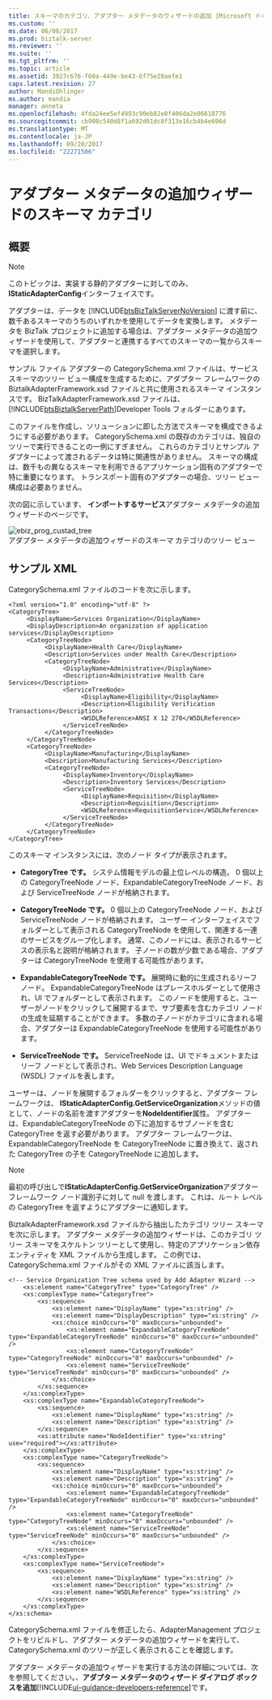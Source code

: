 ```yaml
---
title: スキーマのカテゴリ、アダプター メタデータのウィザードの追加 |Microsoft ドキュメント
ms.custom: ''
ms.date: 06/08/2017
ms.prod: biztalk-server
ms.reviewer: ''
ms.suite: ''
ms.tgt_pltfrm: ''
ms.topic: article
ms.assetid: 3927c676-f60a-449e-be43-6f75e28aefe1
caps.latest.revision: 27
author: MandiOhlinger
ms.author: mandia
manager: anneta
ms.openlocfilehash: 4fda24ee5ef4993c90eb82e0f406da2e06618776
ms.sourcegitcommit: cb908c540d8f1a692d01dc8f313e16cb4b4e696d
ms.translationtype: MT
ms.contentlocale: ja-JP
ms.lasthandoff: 09/20/2017
ms.locfileid: "22271506"
---
```

# <a name="schema-categories-in-the-add-adapter-metadata-wizard"></a>アダプター メタデータの追加ウィザードのスキーマ カテゴリ

## <a name="overview"></a>概要
> [!NOTE]
>  このトピックは、実装する静的アダプターに対してのみ、 **IStaticAdapterConfig**インターフェイスです。  
  
 アダプターは、データを [!INCLUDE[btsBizTalkServerNoVersion](../includes/btsbiztalkservernoversion-md.md)] に渡す前に、数千あるスキーマのうちのいずれかを使用してデータを変換します。 メタデータを BizTalk プロジェクトに追加する場合は、アダプター メタデータの追加ウィザードを使用して、アダプターと連携するすべてのスキーマの一覧からスキーマを選択します。  
  
 サンプル ファイル アダプターの CategorySchema.xml ファイルは、サービス スキーマのツリー ビュー構成を生成するために、アダプター フレームワークの BiztalkAdapterFramework.xsd ファイルと共に使用されるスキーマ インスタンスです。  BizTalkAdapterFramework.xsd ファイルは、[!INCLUDE[btsBiztalkServerPath](../includes/btsbiztalkserverpath-md.md)]Developer Tools フォルダーにあります。  
  
 このファイルを作成し、ソリューションに即した方法でスキーマを構成できるようにする必要があります。 CategorySchema.xml の既存のカテゴリは、独自のツリーで実行できることの一例にすぎません。 これらのカテゴリとサンプル アダプターによって渡されるデータは特に関連性がありません。 スキーマの構成は、数千もの異なるスキーマを利用できるアプリケーション固有のアダプターで特に重要になります。 トランスポート固有のアダプターの場合、ツリー ビュー構成は必要ありません。  
  
 次の図に示しています、 **インポートするサービス**アダプター メタデータの追加ウィザードのページです。  
  
 ![](../core/media/ebiz-prog-custad-tree.gif "ebiz_prog_custad_tree")  
アダプター メタデータの追加ウィザードのスキーマ カテゴリのツリー ビュー  


## <a name="sample-xml"></a>サンプル XML
  
 CategorySchema.xml ファイルのコードを次に示します。  
  
```  
<?xml version="1.0" encoding="utf-8" ?>  
<CategoryTree>  
     <DisplayName>Services Organization</DisplayName>  
     <DisplayDescription>An organization of application services</DisplayDescription>  
     <CategoryTreeNode>  
          <DisplayName>Health Care</DisplayName>  
          <Description>Services under Health Care</Description>  
          <CategoryTreeNode>  
               <DisplayName>Administrative</DisplayName>  
               <Description>Administrative Health Care Services</Description>  
               <ServiceTreeNode>  
                    <DisplayName>Eligibility</DisplayName>  
                    <Description>Eligibility Verification Transactions</Description>  
                    <WSDLReference>ANSI X 12 270</WSDLReference>  
               </ServiceTreeNode>  
          </CategoryTreeNode>  
     </CategoryTreeNode>  
     <CategoryTreeNode>  
          <DisplayName>Manufacturing</DisplayName>  
          <Description>Manufacturing Services</Description>  
          <CategoryTreeNode>  
               <DisplayName>Inventory</DisplayName>  
               <Description>Inventory Services</Description>  
               <ServiceTreeNode>  
                    <DisplayName>Requisition</DisplayName>  
                    <Description>Requisition</Description>  
                    <WSDLReference>RequisitionService</WSDLReference>  
               </ServiceTreeNode>  
          </CategoryTreeNode>  
     </CategoryTreeNode>  
</CategoryTree>  
```  
  
 このスキーマ インスタンスには、次のノード タイプが表示されます。  
  
-   **CategoryTree です。** システム情報モデルの最上位レベルの構造。 0 個以上の CategoryTreeNode ノード、ExpandableCategoryTreeNode ノード、および ServiceTreeNode ノードが格納されます。  
  
-   **CategoryTreeNode です。** 0 個以上の CategoryTreeNode ノード、および ServiceTreeNode ノードが格納されます。 ユーザー インターフェイスでフォルダーとして表示される CategoryTreeNode を使用して、関連する一連のサービスをグループ化します。 通常、このノードには、表示されるサービスの表示名と説明が格納されます。 子ノードの数が少数である場合、アダプターは CategoryTreeNode を使用する可能性があります。  
  
-   **ExpandableCategoryTreeNode です。** 展開時に動的に生成されるリーフ ノード。 ExpandableCategoryTreeNode はプレースホルダーとして使用され、UI でフォルダーとして表示されます。 このノードを使用すると、ユーザーがノードをクリックして展開するまで、サブ要素を含むカテゴリ ノードの生成を延期することができます。 多数の子ノードがカテゴリに含まれる場合、アダプターは ExpandableCategoryTreeNode を使用する可能性があります。  
  
-   **ServiceTreeNode です。** ServiceTreeNode は、UI でドキュメントまたはリーフ ノードとして表示され、Web Services Description Language (WSDL) ファイルを表します。  
  
 ユーザーは、ノードを展開するフォルダーをクリックすると、アダプター フレームワークは、 **IStaticAdapterConfig.GetServiceOrganization**メソッドの値として、ノードの名前を渡すアダプターを**NodeIdentifier**属性。 アダプターは、ExpandableCategoryTreeNode の下に追加するサブノードを含む CategoryTree を返す必要があります。 アダプター フレームワークは、ExpandableCategoryTreeNode を CategoryTreeNode に置き換えて、返された CategoryTree の子を CategoryTreeNode に追加します。  
  
> [!NOTE]
>  最初の呼び出しで**IStaticAdapterConfig.GetServiceOrganization**アダプター フレームワーク ノード識別子に対して null を渡します。 これは、ルート レベルの CategoryTree を返すようにアダプターに通知します。  
  
 BiztalkAdapterFramework.xsd ファイルから抽出したカテゴリ ツリー スキーマを次に示します。 アダプター メタデータの追加ウィザードは、このカテゴリ ツリー スキーマをスケルトン ツリーとして使用し、特定のアプリケーション依存エンティティを XML ファイルから生成します。 この例では、CategorySchema.xml ファイルがその XML ファイルに該当します。  
  
```  
<!-- Service Organization Tree schema used by Add Adapter Wizard -->  
    <xs:element name="CategoryTree" type="CategoryTree" />  
    <xs:complexType name="CategoryTree">  
        <xs:sequence>  
            <xs:element name="DisplayName" type="xs:string" />  
            <xs:element name="DisplayDescription" type="xs:string" />  
            <xs:choice minOccurs="0" maxOccurs="unbounded">  
                <xs:element name="ExpandableCategoryTreeNode" type="ExpandableCategoryTreeNode" minOccurs="0" maxOccurs="unbounded" />  
                <xs:element name="CategoryTreeNode" type="CategoryTreeNode" minOccurs="0" maxOccurs="unbounded" />  
                <xs:element name="ServiceTreeNode" type="ServiceTreeNode" minOccurs="0" maxOccurs="unbounded" />  
            </xs:choice>  
        </xs:sequence>  
    </xs:complexType>  
    <xs:complexType name="ExpandableCategoryTreeNode">  
        <xs:sequence>  
            <xs:element name="DisplayName" type="xs:string" />  
            <xs:element name="Description" type="xs:string" />  
        </xs:sequence>  
        <xs:attribute name="NodeIdentifier" type="xs:string" use="required"></xs:attribute>  
    </xs:complexType>  
    <xs:complexType name="CategoryTreeNode">  
        <xs:sequence>  
            <xs:element name="DisplayName" type="xs:string" />  
            <xs:element name="Description" type="xs:string" />  
            <xs:choice minOccurs="0" maxOccurs="unbounded">  
                <xs:element name="ExpandableCategoryTreeNode" type="ExpandableCategoryTreeNode" minOccurs="0" maxOccurs="unbounded" />  
                <xs:element name="CategoryTreeNode" type="CategoryTreeNode" minOccurs="0" maxOccurs="unbounded" />  
                <xs:element name="ServiceTreeNode" type="ServiceTreeNode" minOccurs="0" maxOccurs="unbounded" />  
            </xs:choice>  
        </xs:sequence>  
    </xs:complexType>  
    <xs:complexType name="ServiceTreeNode">  
        <xs:sequence>  
            <xs:element name="DisplayName" type="xs:string" />  
            <xs:element name="Description" type="xs:string" />  
            <xs:element name="WSDLReference" type="xs:string" />  
        </xs:sequence>  
    </xs:complexType>  
</xs:schema>  
```  
  
 CategorySchema.xml ファイルを修正したら、AdapterManagement プロジェクトをリビルドし、アダプター メタデータの追加ウィザードを実行して、CategorySchema.xml のツリーが正しく表示されることを確認します。  
  
 アダプター メタデータの追加ウィザードを実行する方法の詳細については、次を参照してください。、**アダプター メタデータのウィザード ダイアログ ボックスを追加**[!INCLUDE[ui-guidance-developers-reference](../includes/ui-guidance-developers-reference.md)]です。